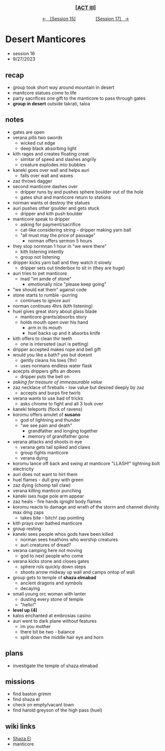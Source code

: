 <div align="center">
  <h3 align="center"><a href="https://github.com/h-griffin/dnd-notes/blob/main/grimmhaus/act-II" >[ACT III]</a></h3>
  <p align="center">
    <a href="https://github.com/h-griffin/dnd-notes/blob/main/grimmhaus/act-III/23-9-20.md" >&larr; &nbsp; [Session 15]</a>
    &nbsp;&nbsp;&nbsp;&nbsp;&nbsp;&nbsp;&nbsp;&nbsp;&nbsp;&nbsp;&nbsp;&nbsp;&nbsp;&nbsp;
    <a href="https://github.com/h-griffin/dnd-notes/blob/main/grimmhaus/act-III/23-10-4.md" >[Session 17] &nbsp; &rarr;</a>
  </p>
</div>

# Desert Manticores
- session 16
- 9/27/2023

## recap
- group took short way around mountain in desert
- manitcore statues come to life
- party sacrifices one gift to the manticore to pass through gates
- **group in desert** outside takrati, taloa

## notes
- gates are open
- verana pills two swords
    - wicked cut edge
    - deep black absorbing light
- kith rages and creates floating creat
    - simitar of speed and slashes angrily
    - creature explodes into bubbles
- kaneki goes over wall and helps auri
    - falls over wall and waves
- zaz throws dagger
- second manticore dashes over
    - dripper runs by and pushes sphere boulder out of the hole
    - gates shut and manticore return to stations
- norman wants ot destroy the statues
- auri pushes other goulder and gets stuck
    - dripper and kith push boulder
- manticore speak to dripper
    - asking for payment/sacrifice
    - cat-like considering string - dripper making yarn ball
    - "all must may the price of passage"
        - norman offers sermon 5 hours
- they stop normnan 1 hour in "we were there"
    - kith listening intently
    - group not listening
- dripper kicks yarn ball and they watch it slowly
    - dripper sets out tinderbox to sit in (they are huge)
- auri tries to pet manticore
    - mad "im amde of stone"
        - emotionally nice "please keep going"
- "we should eat them" against code
- stone starts to rumble -purring
    - continues to ignore auri
- norman continues 4hrs (kith listening)
- huel gives great story about glass blade
    - manticore grants/absorbs story
    - holds mouth open over his hand
        - arm in its mouth
        - huel backs up and it absorbs knife
- kith offers to clean thir teeth
    - one is interseted (auri is petting)
- dripper accepted makes rope and bell gift
- would you like a bath? yes but doesnt
    - gently cleans his toes (1hr)
    - uses normans endless water flask
- acecpts drippers gifts an dbows
    - dripper puts the bell on
- *asking for treasure of immeasurable value*
- zaz necklace of fireballs - low value but desired deeply by zaz
    - accepts and burps fire twirls
- verana wants to use bad of tricks
    - asks chrome to fight and all 3 look over
- kaneki teleports (flock of ravens)
- koromu offers amulet of **susano**
    - god of lightning and thunder
    - "we see pain and death"
        - grandfather and longing together
        - memory of grandfather gone
- verana attacks and shoots in eye
    - verana gets tail spiked and claws
    - group fights manticore
    - verana dying
- koromu lance off back and swing at manticore "LLASH!" lightning bolt electricity
- auri does not want to hirt them
- huel flames - dull grey with green
- zaz dying (chomp tail claw)
- verana killing manticor punching
- kaneki ises huge pole arm appear
- zaz heals - fire hands ignight body flames
- koromu reacts to damage and wrath of the storm and channel divinity max dmg zaps
    - takes bite - bitch! zap pointing
- kith prays over bathed manticore
- group resting
- kaneki sees people whos gods have been killed
    - norman sees heathons who worship creatures
    - auri creatures of dread?
- verana camping here not moving
    - god to next people who come
- verana kicks stone and closes gates
    - sphere rols quickly down steps
    - shoots arrow midway up wall and camps ontop of wall
- group gets to temple of **shaza elmabad**
    - ancient dragons and symbols
    - decaying
- small young orc woman with lanter
    - dusting every stone of temple
    - "hello!"
- **level up (4)**
- kalos enchanted at embrosias casino
- auri went to dark plane without features
    - im you mother
    - there bit be two - balance
    - split down the middle hair eye and horn

## plans
- investigate the temple of shaza elmabad

## missions
- find baston grimm
- find shaza el
- check on empty/vacant town
- find harold greyson of the high pass (huel)

## wiki links
- [Shaza El](../lore.md#shaza-el)
- manticore
